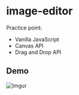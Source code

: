 # image-editor

Practice point:
- Vanilla JavaScript
- Canvas API
- Drag and Drop API

## Demo
![Imgur](https://i.imgur.com/cByqiqX.gif)
